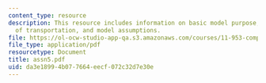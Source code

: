 ```yaml
---
content_type: resource
description: This resource includes information on basic model purpose, data, role
  of transportation, and model assumptions.
file: https://ol-ocw-studio-app-qa.s3.amazonaws.com/courses/11-953-comparative-land-use-and-transportation-planning-spring-2006/da3e18994b077664eecf072c32d7e30e_assn5.pdf
file_type: application/pdf
resourcetype: Document
title: assn5.pdf
uid: da3e1899-4b07-7664-eecf-072c32d7e30e
---
```

